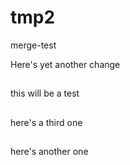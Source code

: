 tmp2
====

merge-test

Here's yet another change

##
this will be a test
##
here's a third one
##
here's another one
##

